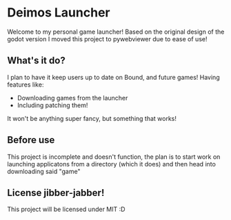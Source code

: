 # Deimos Launcher
Welcome to my personal game launcher!
Based on the original design of the godot version I moved this project to pywebviewer due to ease of use!

## What's it do?
I plan to have it keep users up to date on Bound, and future games!
Having features like:
 - Downloading games from the launcher
 - Including patching them!

It won't be anything super fancy, but something that works!

## Before use
This project is incomplete and doesn't function, the plan is to start work on launching applicatons from a directory (which it does) and then head into downloading said "game"


## License jibber-jabber!
This project will be licensed under MIT :D
